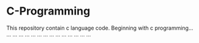 # C-Programming
This repository contain c language code.
Beginning with c programming... ... ... ... ... ... ... ... ... ... ... ... ... ... ...
